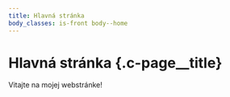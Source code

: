 ```yaml
---
title: Hlavná stránka
body_classes: is-front body--home
---
```


# Hlavná stránka {.c-page__title}

Vitajte na mojej webstránke!
